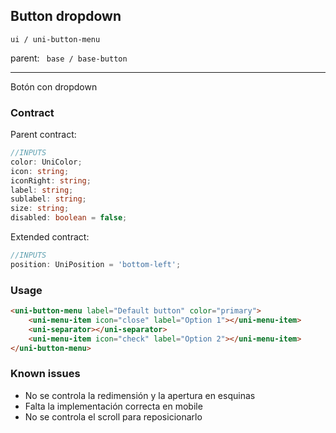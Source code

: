 ## Button dropdown

```ui / uni-button-menu```

parent:  ``` base / base-button```

---
Botón con dropdown

### Contract

Parent contract: 
```typescript
//INPUTS
color: UniColor;
icon: string;
iconRight: string;
label: string;
sublabel: string;
size: string;
disabled: boolean = false;
```
Extended contract: 
```typescript
//INPUTS
position: UniPosition = 'bottom-left';
```
### Usage
```html
<uni-button-menu label="Default button" color="primary">
    <uni-menu-item icon="close" label="Option 1"></uni-menu-item>
    <uni-separator></uni-separator>
    <uni-menu-item icon="check" label="Option 2"></uni-menu-item>
</uni-button-menu>
```

### Known issues
- No se controla la redimensión y la apertura en esquinas
- Falta la implementación correcta en mobile
- No se controla el scroll para reposicionarlo

